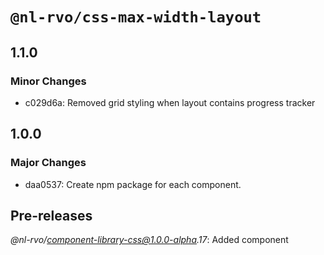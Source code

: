 # `@nl-rvo/css-max-width-layout`

## 1.1.0

### Minor Changes

- c029d6a: Removed grid styling when layout contains progress tracker

## 1.0.0

### Major Changes

- daa0537: Create npm package for each component.

## Pre-releases

_@nl-rvo/component-library-css@1.0.0-alpha.17_:
Added component
